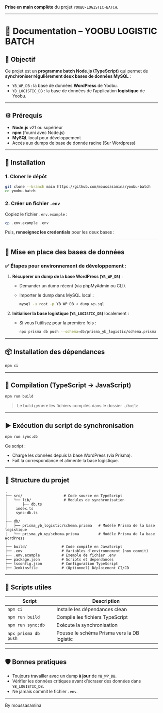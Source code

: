 **Prise en main complète** du projet `YOOBU-LOGISTIC-BATCH`.

---

# 📘 Documentation – YOOBU LOGISTIC BATCH

## 🧠 Objectif

Ce projet est un **programme batch Node.js (TypeScript)** qui permet de **synchroniser régulièrement deux bases de données MySQL** :

- `YB_WP_DB` : la base de données **WordPress** de Yoobu.
- `YB_LOGISTIC_DB` : la base de données de l’application **logistique** de Yoobu.

---

## ⚙️ Prérequis

- **Node.js** v21 ou supérieur
- **npm** (fourni avec Node.js)
- **MySQL** local pour développement
- Accès aux dumps de base de donnée racine (Sur Wordpress)

---

## 🚀 Installation

### 1. Cloner le dépôt

```bash
git clone --branch main https://github.com/moussasamina/yoobu-batch
cd yoobu-batch
```

### 2. Créer un fichier `.env`

Copiez le fichier `.env.example` :

```bash
cp .env.example .env
```

Puis, **renseignez les credentials** pour les deux bases :

---

## 🧪 Mise en place des bases de données

### ✅ Étapes pour environnement de développement :

1. **Récupérer un dump de la base WordPress (`YB_WP_DB`)** :

   - Demander un dump récent (via phpMyAdmin ou CLI).
   - Importer le dump dans MySQL local :

     ```bash
     mysql -u root -p YB_WP_DB < dump_wp.sql
     ```

2. **Initialiser la base logistique (`YB_LOGISTIC_DB`)** localement :

   - Si vous l’utilisez pour la première fois :

     ```bash
     npx prisma db push --schema=db/prisma_yb_logistic/schema.prisma
     ```

---

## 📦 Installation des dépendances

```bash
npm ci
```

---

## 🔧 Compilation (TypeScript → JavaScript)

```bash
npm run build
```

> Le build génère les fichiers compilés dans le dossier `./build`

---

## ▶️ Exécution du script de synchronisation

```bash
npm run sync:db
```

Ce script :

- Charge les données depuis la base WordPress (via Prisma).
- Fait la correspondance et alimente la base logistique.

---

## 📁 Structure du projet

```
.
├── src/                   # Code source en TypeScript
│   └── lib/               # Modules de synchronisation
│       ├── db.ts
│    index.ts
│    sync-db.ts
│
├── db/
│   ├── prisma_yb_logistic/schema.prisma   # Modèle Prisma de la base logistique
│   └── prisma_yb_wp/schema.prisma         # Modèle Prisma de la base WordPress
│
├── build/                # Code compilé en JavaScript
├── .env                  # Variables d’environnement (non commit)
├── .env.example          # Exemple de fichier .env
├── package.json          # Scripts et dépendances
├── tsconfig.json         # Configuration TypeScript
├── Jenkinsfile           # (Optionnel) Déploiement CI/CD
```

---

## 📌 Scripts utiles

| Script               | Description                                 |
| -------------------- | ------------------------------------------- |
| `npm ci`             | Installe les dépendances clean              |
| `npm run build`      | Compile les fichiers TypeScript             |
| `npm run sync:db`    | Exécute la synchronisation                  |
| `npx prisma db push` | Pousse le schéma Prisma vers la DB logistic |

---

## 🛡️ Bonnes pratiques

- Toujours travailler avec un dump **à jour** de `YB_WP_DB`.
- Vérifier les données critiques avant d’écraser des données dans `YB_LOGISTIC_DB`.
- Ne jamais commit le fichier `.env`.

---

By moussasamina
